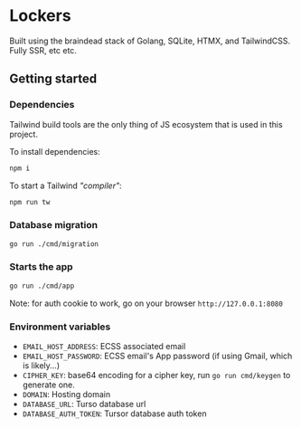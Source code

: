 # Lockers

Built using the braindead stack of Golang, SQLite, HTMX, and TailwindCSS. Fully SSR, etc etc.

## Getting started

### Dependencies

Tailwind build tools are the only thing of JS ecosystem that is used in this project.

To install dependencies:

```sh
npm i
```

To start a Tailwind _"compiler"_:

```sh
npm run tw
```

### Database migration

```sh
go run ./cmd/migration
```

### Starts the app

```sh
go run ./cmd/app
```

Note: for auth cookie to work, go on your browser `http://127.0.0.1:8080`

### Environment variables

- `EMAIL_HOST_ADDRESS`: ECSS associated email
- `EMAIL_HOST_PASSWORD`: ECSS email's App password (if using Gmail, which is likely...)
- `CIPHER_KEY`: base64 encoding for a cipher key, run `go run cmd/keygen` to generate one.
- `DOMAIN`: Hosting domain
- `DATABASE_URL`: Turso database url
- `DATABASE_AUTH_TOKEN`: Tursor database auth token
